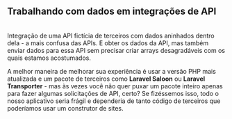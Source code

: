 ## Trabalhando com dados em integrações de API
</br>
Integração de uma API fictícia de terceiros com dados aninhados dentro dela - a mais confusa das APIs. E obter os dados da API, mas também enviar dados para essa API sem precisar criar arrays desagradáveis ​​com os quais estamos acostumados.

A melhor maneira de melhorar sua experiência é usar a versão PHP mais atualizada e um pacote de terceiros como **Laravel Saloon** ou **Laravel Transporter** - mas às vezes você não quer puxar um pacote inteiro apenas para fazer algumas solicitações de API, certo? Se fizéssemos isso, todo o nosso aplicativo seria frágil e dependeria de tanto código de terceiros que poderíamos usar um construtor de sites.

